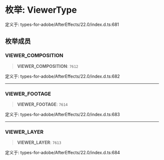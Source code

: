 # 枚举: ViewerType

定义于: types-for-adobe/AfterEffects/22.0/index.d.ts:681

## 枚举成员

### VIEWER\_COMPOSITION

> **VIEWER\_COMPOSITION**: `7612`

定义于: types-for-adobe/AfterEffects/22.0/index.d.ts:682

***

### VIEWER\_FOOTAGE

> **VIEWER\_FOOTAGE**: `7614`

定义于: types-for-adobe/AfterEffects/22.0/index.d.ts:683

***

### VIEWER\_LAYER

> **VIEWER\_LAYER**: `7613`

定义于: types-for-adobe/AfterEffects/22.0/index.d.ts:684
